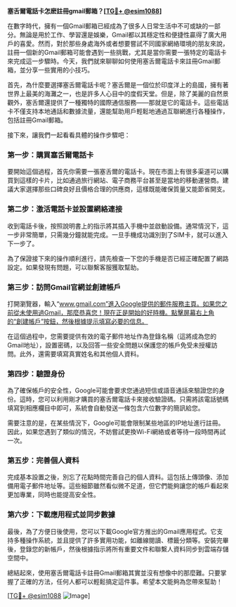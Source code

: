 **塞舌爾電話卡怎麽註冊gmail郵箱？[[TG💪+ @esim1088](https://t.me/s/esim1088)]**

在數字時代，擁有一個Gmail郵箱已經成為了很多人日常生活中不可或缺的一部分。無論是用於工作、學習還是娛樂，Gmail都以其穩定性和便捷性贏得了廣大用戶的喜愛。然而，對於那些身處海外或者想要嘗試不同國家網絡環境的朋友來說，註冊一個新的Gmail郵箱可能會遇到一些挑戰，尤其是當你需要一張特定的電話卡來完成這一步驟時。今天，我們就來聊聊如何使用塞舌爾電話卡來註冊Gmail郵箱，並分享一些實用的小技巧。

首先，為什麼要選擇塞舌爾電話卡呢？塞舌爾是一個位於印度洋上的島國，擁有著世界上最美的海灘之一，也是許多人心目中的度假天堂。但是，除了美麗的自然景觀外，塞舌爾還提供了一種獨特的國際通信服務——那就是它的電話卡。這些電話卡不僅支持本地通話和數據流量，還能幫助用戶輕鬆地通過互聯網進行各種操作，包括註冊Gmail郵箱。

接下來，讓我們一起看看具體的操作步驟吧：

### 第一步：購買塞舌爾電話卡

要開始這個過程，首先你需要一張塞舌爾的電話卡。現在市面上有很多渠道可以購買到這樣的卡片，比如通過旅行網站、電子商務平台甚至是當地的移動運營商。建議大家選擇那些口碑良好且價格合理的供應商，這樣既能確保質量又能節省開支。

### 第二步：激活電話卡並設置網絡連接

收到電話卡後，按照說明書上的指示將其插入手機中並啟動設備。通常情況下，這一步非常簡單，只需幾分鐘就能完成。一旦手機成功識別到了SIM卡，就可以進入下一步了。

為了保證接下來的操作順利進行，請先檢查一下您的手機是否已經正確配置了網路設定。如果發現有問題，可以聯繫客服獲取幫助。

### 第三步：訪問Gmail官網並創建帳戶

打開瀏覽器，輸入“www.gmail.com”進入Google提供的郵件服務主頁。如果您之前從未使用過Gmail，那麼恭喜您！現在正是開始的好時機。點擊屏幕右上角的“創建帳戶”按鈕，然後根據提示填寫必要的信息。

在這個過程中，您需要提供有效的電子郵件地址作為登錄名稱（這將成為您的Gmail地址），設置密碼，以及回答一些安全問題以保護您的帳戶免受未授權訪問。此外，還需要填寫真實姓名和其他個人資料。

### 第四步：驗證身份

為了確保帳戶的安全性，Google可能會要求您通過短信或語音通話來驗證您的身份。這時，您可以利用剛才購買的塞舌爾電話卡來接收驗證碼。只需將該電話號碼填寫到相應欄目中即可，系統會自動發送一條包含六位數字的簡訊給您。

需要注意的是，在某些情況下，Google可能會限制某些地區的IP地址進行註冊。因此，如果您遇到了類似的情況，不妨嘗試更換Wi-Fi網絡或者等待一段時間再試一次。

### 第五步：完善個人資料

完成基本設置之後，別忘了花點時間完善自己的個人資料。這包括上傳頭像、添加備用電子郵件地址等。這些細節雖然看似微不足道，但它們能夠讓您的帳戶看起來更加專業，同時也能提高安全性。

### 第六步：下載應用程式並同步數據

最後，為了方便日後使用，您可以下載Google官方推出的Gmail應用程式。它支持多種操作系統，並且提供了許多實用功能，如離線閱讀、標籤分類等。安裝完畢後，登錄您的新帳戶，然後根據指示將所有重要文件和聯繫人資料同步到雲端存儲空間中。

總結起來，使用塞舌爾電話卡註冊Gmail郵箱其實並沒有想像中的那麼難。只要掌握了正確的方法，任何人都可以輕鬆搞定這件事。希望本文能夠為您帶來幫助！

[[TG💪+ @esim1088](https://t.me/s/esim1088) ![Image](https://i.postimg.cc/4NQfJmqS/Snipaste-2025-05-13-00-14-12.png)]